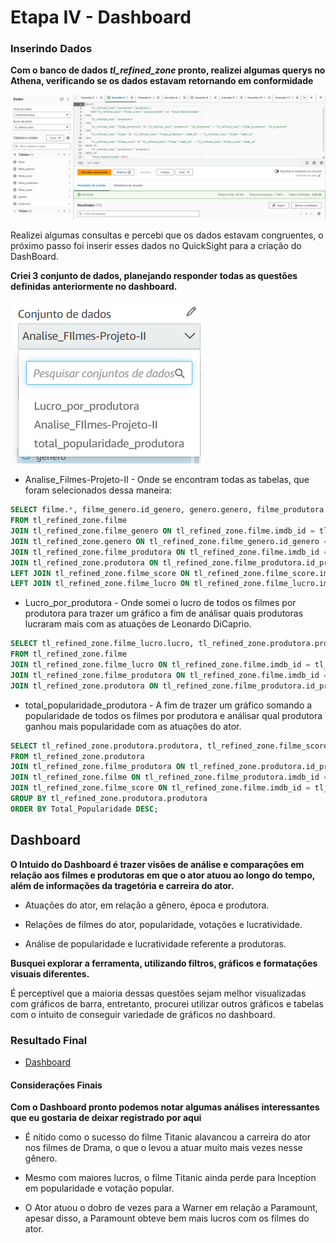 # Etapa IV - Dashboard

### Inserindo Dados

**Com o banco de dados  *tl_refined_zone* pronto, realizei algumas querys no Athena, verificando se os dados estavam retornando em conformidade** 

![Consultas Athena](/img/consultas_athena.png)

Realizei algumas consultas e percebi que os dados estavam congruentes, o próximo passo foi inserir esses dados no QuickSight para a criação do DashBoard.

**Criei 3 conjunto de dados, planejando responder todas as questões definidas anteriormente no dashboard.**

![Conjunto Dados](/img/conjunto_dados.png)

* Analise_Filmes-Projeto-II - Onde se encontram todas as tabelas, que foram selecionados dessa maneira:

```sql
SELECT filme.*, filme_genero.id_genero, genero.genero, filme_produtora.id_produtora, produtora.produtora, filme_score.popularidade, filme_score.media_votos, filme_score.quantidade_votos, filme_lucro.orcamento, filme_lucro.receita, filme_lucro.lucro, filme_lucro.percent_lucro
FROM tl_refined_zone.filme
JOIN tl_refined_zone.filme_genero ON tl_refined_zone.filme.imdb_id = tl_refined_zone.filme_genero.imdb_id
JOIN tl_refined_zone.genero ON tl_refined_zone.filme_genero.id_genero = tl_refined_zone.genero.id_genero
JOIN tl_refined_zone.filme_produtora ON tl_refined_zone.filme.imdb_id = tl_refined_zone.filme_produtora.imdb_id
JOIN tl_refined_zone.produtora ON tl_refined_zone.filme_produtora.id_produtora = tl_refined_zone.produtora.id_produtora
LEFT JOIN tl_refined_zone.filme_score ON tl_refined_zone.filme_score.imdb_id = tl_refined_zone.filme_score.imdb_id
LEFT JOIN tl_refined_zone.filme_lucro ON tl_refined_zone.filme_lucro.imdb_id = tl_refined_zone.filme_lucro.imdb_id;
```

* Lucro_por_produtora - Onde somei o lucro de todos os filmes por produtora para trazer um gráfico a fim de análisar quais produtoras lucraram mais com as atuações de Leonardo DiCaprio.

```sql
SELECT tl_refined_zone.filme_lucro.lucro, tl_refined_zone.produtora.produtora 
FROM tl_refined_zone.filme
JOIN tl_refined_zone.filme_lucro ON tl_refined_zone.filme.imdb_id = tl_refined_zone.filme_lucro.imdb_id
JOIN tl_refined_zone.filme_produtora ON tl_refined_zone.filme.imdb_id = tl_refined_zone.filme_produtora.imdb_id
JOIN tl_refined_zone.produtora ON tl_refined_zone.filme_produtora.id_produtora = tl_refined_zone.produtora.id_produtora;
```

* total_popularidade_produtora - A fim de trazer um gráfico somando a popularidade de todos os filmes por produtora e análisar qual produtora ganhou mais popularidade com as atuações do ator.

```sql
SELECT tl_refined_zone.produtora.produtora, tl_refined_zone.filme_score.popularidade AS Total_Popularidade
FROM tl_refined_zone.produtora
JOIN tl_refined_zone.filme_produtora ON tl_refined_zone.produtora.id_produtora = tl_refined_zone.filme_produtora.id_produtora
JOIN tl_refined_zone.filme ON tl_refined_zone.filme_produtora.imdb_id = tl_refined_zone.filme.imdb_id
JOIN tl_refined_zone.filme_score ON tl_refined_zone.filme.imdb_id = tl_refined_zone.filme_score.imdb_id
GROUP BY tl_refined_zone.produtora.produtora
ORDER BY Total_Popularidade DESC;
```

## Dashboard

**O Intuido do Dashboard é trazer visões de análise e comparações em relação aos filmes e produtoras em que o ator atuou ao longo do tempo, além de informações da tragetória e carreira do ator.**

* Atuações do ator, em relação a gênero, época e produtora.

* Relações de filmes do ator, popularidade, votações e lucratividade.

* Análise de popularidade e lucratividade referente a produtoras.

**Busquei explorar a ferramenta, utilizando filtros, gráficos e formatações visuais diferentes.**

É perceptível que a maioria dessas questões sejam melhor visualizadas com gráficos de barra, entretanto, procurei utilizar outros gráficos e tabelas com o intuito de conseguir variedade de gráficos no dashboard.

### Resultado Final

- [Dashboard](/PROJETO%20II/etapa-4-analise/Analise_filmes_leonardoDiCaprio.pdf)

#### Considerações Finais

**Com o Dashboard pronto podemos notar algumas análises interessantes que eu gostaria de deixar registrado por aqui**

* É nítido como o sucesso do filme Titanic alavancou a carreira do ator nos filmes de Drama, o que o levou a atuar muito mais vezes nesse gênero.

* Mesmo com maiores lucros, o filme Titanic ainda perde para Inception em popularidade e votação popular.

* O Ator atuou o dobro de vezes para a Warner em relação a Paramount, apesar disso, a Paramount obteve bem mais lucros com os filmes do ator.

